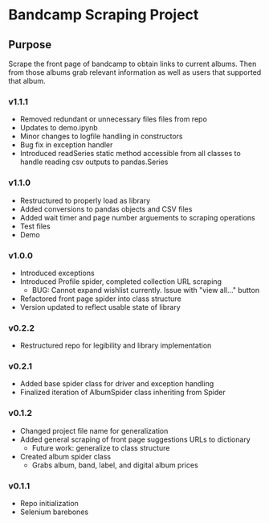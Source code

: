 # Bandcamp Scraping Project

## Purpose
Scrape the front page of bandcamp to obtain links to current albums. Then from those albums grab relevant information as well as users that supported that album.


### v1.1.1
  * Removed redundant or unnecessary files files from repo
  * Updates to demo.ipynb
  * Minor changes to logfile handling in constructors
  * Bug fix in exception handler
  * Introduced readSeries static method accessible from all classes to handle reading csv outputs to pandas.Series


### v1.1.0
  * Restructured to properly load as library
  * Added conversions to pandas objects and CSV files
  * Added wait timer and page number arguements to scraping operations
  * Test files
  * Demo

### v1.0.0
  * Introduced exceptions
  * Introduced Profile spider, completed collection URL scraping
    + BUG: Cannot expand wishlist currently. Issue with "view all..." button
  * Refactored front page spider into class structure
  * Version updated to reflect usable state of library

### v0.2.2
  * Restructured repo for legibility and library implementation

### v0.2.1
 * Added base spider class for driver and exception handling
 * Finalized iteration of AlbumSpider class inheriting from Spider

### v0.1.2
 * Changed project file name for generalization
 * Added general scraping of front page suggestions URLs to dictionary
   + Future work: generalize to class structure
 * Created album spider class
   + Grabs album, band, label, and digital album prices

### v0.1.1
 * Repo initialization
 * Selenium barebones
